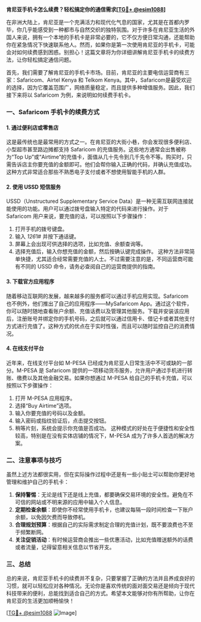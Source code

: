 **肯尼亚手机卡怎么续费？轻松搞定你的通信需求[[TG💪+ @esim1088](https://t.me/s/esim1088)]**

在非洲大陆上，肯尼亚是一个充满活力和现代化气息的国家，尤其是在首都内罗毕，你几乎能感受到一种都市与自然交织的独特氛围。对于许多在肯尼亚生活的外国人来说，拥有一个本地的手机卡是非常必要的，它不仅方便日常沟通，还能帮助你在紧急情况下快速联系他人。然而，如果你是第一次使用肯尼亚的手机卡，可能会对如何续费感到困惑。别担心！这篇文章将为你详细讲解肯尼亚手机卡的续费方法，让你轻松搞定通信问题。

首先，我们需要了解肯尼亚的手机卡市场。目前，肯尼亚的主要电信运营商有三家：Safaricom、Airtel Kenya 和 Telkom Kenya。其中，Safaricom是最受欢迎的选择，因为它覆盖范围广，网络质量稳定，而且提供多种增值服务。因此，我们接下来将以 Safaricom 为例，来说明如何续费手机卡。

### **一、Safaricom 手机卡的续费方式**

#### **1. 通过便利店或零售店**
这是最传统也是最常用的方式之一。在肯尼亚的大街小巷，你会发现很多便利店、小型超市甚至路边摊都支持 Safaricom 的充值服务。这些地方通常会出售被称为“Top Up”或“Airtime”的充值卡，面值从几十先令到几千先令不等。购买时，只需告诉店主你要充值的金额即可。他们会帮你输入正确的代码，并确认充值成功。这种方式非常适合那些不熟悉电子支付或者不想使用智能手机的人群。

#### **2. 使用 USSD 短信服务**
USSD（Unstructured Supplementary Service Data）是一种无需互联网连接就能使用的功能。用户可以通过拨号盘输入特定的代码来进行操作。对于 Safaricom 用户来说，要充值的话，可以按照以下步骤操作：
1. 打开手机的拨号键盘。
2. 输入 *126*1# 并按下通话键。
3. 屏幕上会出现可供选择的选项，比如充值、余额查询等。
4. 选择充值后，输入你想充值的金额，然后按确认键完成操作。
这种方法非常简单快捷，尤其适合经常需要充值的人士。不过需要注意的是，不同运营商可能有不同的 USSD 命令，请务必查阅自己的运营商提供的指南。

#### **3. 下载官方应用程序**
随着移动互联网的发展，越来越多的服务都可以通过手机应用实现。Safaricom 也不例外，他们推出了自己的应用程序——MySafaricom App。通过这个软件，你可以随时随地查看账户余额、充值话费以及管理其他服务。下载并安装该应用后，注册账号并绑定你的手机号码，之后就可以通过信用卡、借记卡或者其他支付方式进行充值了。这种方式的优点在于实时性强，而且可以随时监控自己的消费情况。

#### **4. 在线支付平台**
近年来，在线支付平台如 M-PESA 已经成为肯尼亚人日常生活中不可或缺的一部分。M-PESA 是 Safaricom 提供的一项移动货币服务，允许用户通过手机进行转账、缴费以及其他金融交易。如果你想通过 M-PESA 给自己的手机卡充值，可以按照以下步骤操作：
1. 打开 M-PESA 应用程序。
2. 选择“Buy Airtime”选项。
3. 输入你要充值的号码以及金额。
4. 输入密码或指纹验证后，点击提交按钮。
5. 稍等片刻，系统会提示你充值是否成功。
这种模式的好处在于便捷性和安全性较高，特别是在没有实体店铺的情况下，M-PESA 成为了许多人首选的解决方案。

### **二、注意事项与技巧**

虽然上述方法都很实用，但在实际操作过程中还是有一些小贴士可以帮助你更好地管理和维护自己的手机卡：

1. **保持警惕**：无论是线下还是线上充值，都要确保交易环境的安全性。避免在不可信的网站或不明来源的应用中输入个人信息。
2. **定期检查余额**：即使你不经常使用手机卡，也建议每隔一段时间检查一下账户余额，以免因欠费而导致停机。
3. **合理规划预算**：根据自己的实际需求制定合理的充值计划，既不要浪费也不至于频繁断网。
4. **关注促销活动**：有时候运营商会推出一些优惠活动，比如充值赠送额外的话费或者流量，记得留意相关信息以节省开支。

### **三、总结**

总的来说，肯尼亚手机卡的续费并不复杂，只要掌握了正确的方法并且养成良好的习惯，就可以轻松应对各种情况。无论你是喜欢传统的面对面交易还是倾向于现代科技带来的便利，总能找到适合自己的方式。希望本文能够对你有所帮助，让你在肯尼亚的生活更加顺畅愉快！

[[TG💪+ @esim1088](https://t.me/s/esim1088) ![Image](https://i.postimg.cc/4NQfJmqS/Snipaste-2025-05-13-00-14-12.png)]